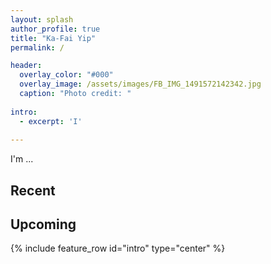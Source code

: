 ```yaml
---
layout: splash
author_profile: true
title: "Ka-Fai Yip"
permalink: /

header:
  overlay_color: "#000"
  overlay_image: /assets/images/FB_IMG_1491572142342.jpg
  caption: "Photo credit: "
  
intro: 
  - excerpt: 'I'
  
---
```


I'm ...

## Recent

## Upcoming

{% include feature_row id="intro" type="center" %}
